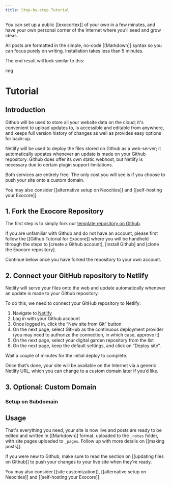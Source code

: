 ```yaml
---
title: Step-by-step Tutorial
---
```


You can set up a public [[exocortex]] of your own in a few minutes, and have your own personal corner of the Internet where you’ll seed and grow ideas.

All posts are formatted in the simple, no-code [[Markdown]] syntax so you can focus purely on writing. Installation takes less than 5 minutes.

The end result will look similar to this:

img

# Tutorial

## Introduction

Github will be used to store all your website data on the cloud; it's convenient to upload updates to, is accessible and editable from anywhere, and keeps full version history of changes as well as provides easy options for back-up.

Netlify will be used to deploy the files stored on Github as a web-server; it automatically updates whenever an update is made on your Github repository. Github does offer its own static webhost, but Netlify is necessary due to certain plugin support limitations. 

Both services are entirely free. The only cost you will see is if you choose to push your site onto a custom domain.

You may also consider [[alternative setup on Neocities]] and [[self-hosting your Exocore]].

## 1. Fork the Exocore Repository

The first step is to simply fork our [template repository on Github]().

If you are unfamiliar with Github and do not have an account, please first follow the [[Github Tutorial for Exocore]] where you will be handheld through the steps to [create a Github account], [install Github] and [clone the Exocore repository].

Continue below once you have forked the repository to your own account.

## 2. Connect your GitHub repository to Netlify

Netlify will serve your files onto the web and update automatically whenever an update is made to your Github repository. 

To do this, we need to connect your GitHub repository to Netlify:

1. Navigate to [Netlify](https://netlify.com)
2. Log in with your Github account
3. Once logged in, click the “New site from Git” button
4. On the next page, select GitHub as the continuous deployment provider (you may need to authorize the connection, in which case, approve it)
5. On the next page, select your digital garden repository from the list
6. On the next page, keep the default settings, and click on “Deploy site”.

Wait a couple of minutes for the initial deploy to complete.

Once that’s done, your site will be available on the Internet via a generic Netlify URL, which you can change to a custom domain later if you’d like.

## 3. Optional: Custom Domain

### Setup on Subdomain

## Usage

That's everything you need, your site is now live and posts are ready to be edited and written in [[Markdown]] format, uploaded to the `_notes` folder, with site pages uploaded to `_pages`. Follow up with more details on [[making posts]].

If you were new to Github, make sure to read the section on [[updating files on Github]] to push your changes to your live site when they're ready.

You may also consider [[site customization]], [[alternative setup on Neocities]] and [[self-hosting your Exocore]].